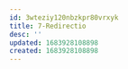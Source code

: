 ```yaml
---
id: 3wteziy120nbzkpr80vrxyk
title: 7-Redirectio
desc: ''
updated: 1683928108898
created: 1683928108898
---
```

